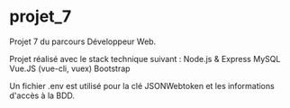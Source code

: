 # projet_7
Projet 7 du parcours Développeur Web.

Projet réalisé avec le stack technique suivant : 
Node.js & Express
MySQL
Vue.JS (vue-cli, vuex)
Bootstrap

Un fichier .env est utilisé pour la clé JSONWebtoken et les informations d'accès à la BDD.
